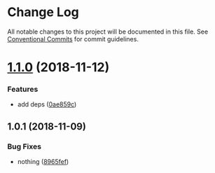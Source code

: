 # Change Log

All notable changes to this project will be documented in this file.
See [Conventional Commits](https://conventionalcommits.org) for commit guidelines.

# [1.1.0](https://github.com/sodatea/npm-test/compare/soda-monorepo-test-3@1.0.1...soda-monorepo-test-3@1.1.0) (2018-11-12)


### Features

* add deps ([0ae859c](https://github.com/sodatea/npm-test/commit/0ae859c))





## 1.0.1 (2018-11-09)


### Bug Fixes

* nothing ([8965fef](https://github.com/sodatea/npm-test/commit/8965fef))
